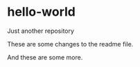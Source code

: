 # hello-world
Just another repository


These are some changes to the readme file.

And these are some more.
